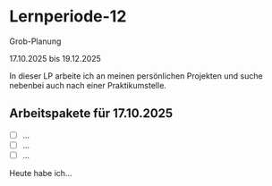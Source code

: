 # Lernperiode-12
Grob-Planung

17.10.2025 bis 19.12.2025

In dieser LP arbeite ich an meinen persönlichen Projekten und suche nebenbei auch nach einer Praktikumstelle. 

## Arbeitspakete für 17.10.2025

- [ ] ...
- [ ] ...
- [ ] ...

Heute habe ich...
